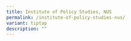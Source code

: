 ```yaml
---
title: Institute of Policy Studies, NUS
permalink: /institute-of-policy-studies-nus/
variant: tiptap
description: ""
---
```

